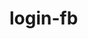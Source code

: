 # login-fb
<?php 


 require_once 'callback.php';
//
	if (!isset($_SESSION['id'])) {
		session_destroy();
		header('location:login.php');
	}
	else{
	header('location:admin.php');
	

	}
	
	
		
		


	
	

		
	

?>

